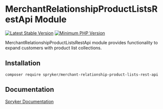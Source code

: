 # MerchantRelationshipProductListsRestApi Module
[![Latest Stable Version](https://poser.pugx.org/spryker/merchant-relationship-product-lists-rest-api/v/stable.svg)](https://packagist.org/packages/spryker/merchant-relationship-product-lists-rest-api)
[![Minimum PHP Version](https://img.shields.io/badge/php-%3E%3D%208.1-8892BF.svg)](https://php.net/)

MerchantRelationshipProductListsRestApi module provides functionality to expand customers with product list collections.

## Installation

```
composer require spryker/merchant-relationship-product-lists-rest-api
```

## Documentation

[Spryker Documentation](https://docs.spryker.com)
